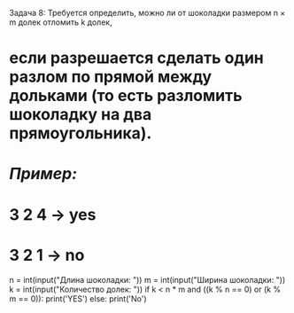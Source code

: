 Задача 8: Требуется определить, можно ли от шоколадки размером n × m долек отломить k долек, 
# если разрешается сделать один разлом по прямой между дольками (то есть разломить шоколадку на два прямоугольника).

# *Пример:*

# 3 2 4 -> yes
# 3 2 1 -> no

n = int(input("Длина шоколадки: "))
m = int(input("Ширина шоколадки: "))
k = int(input("Количество долек: "))
if k < n * m and ((k % n == 0) or (k % m == 0)):
    print('YES')
else:
    print('No')





